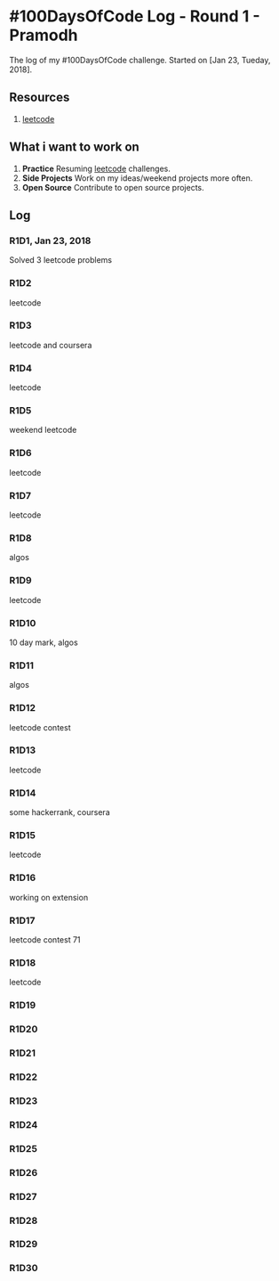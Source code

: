 # #100DaysOfCode Log - Round 1 - Pramodh

The log of my #100DaysOfCode challenge. Started on [Jan 23, Tueday, 2018].

## Resources

1. [leetcode](https://github.com/satyapramodh/leetcode)

## What i want to work on
1. **Practice** Resuming [leetcode](https://github.com/satyapramodh/leetcode) challenges.
2. **Side Projects** Work on my ideas/weekend projects more often.
3. **Open Source** Contribute to open source projects.

## Log

<!-- ### Day 0: February 30, 2016 (Example 1)
##### (delete me or comment me out)

**Today's Progress**: Fixed CSS, worked on canvas functionality for the app.

**Thoughts:** I really struggled with CSS, but, overall, I feel like I am slowly getting better at it. Canvas is still new for me, but I managed to figure out some basic functionality.

**Link to work:** [Calculator App](http://www.example.com) -->

### R1D1, Jan 23, 2018
Solved 3 leetcode problems

### R1D2
leetcode

### R1D3
leetcode and coursera

### R1D4
leetcode

### R1D5
weekend leetcode

### R1D6
leetcode

### R1D7
leetcode

### R1D8
algos

### R1D9
leetcode

### R1D10
10 day mark, algos

### R1D11
algos

### R1D12
leetcode contest

### R1D13
leetcode

### R1D14
some hackerrank, coursera

### R1D15
leetcode

### R1D16
working on extension

### R1D17
leetcode contest 71

### R1D18
leetcode

### R1D19

### R1D20

### R1D21

### R1D22

### R1D23

### R1D24

### R1D25

### R1D26

### R1D27

### R1D28

### R1D29

### R1D30
